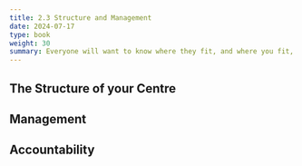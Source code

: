 ```yaml
---
title: 2.3 Structure and Management
date: 2024-07-17
type: book
weight: 30
summary: Everyone will want to know where they fit, and where you fit, here's how to figure that out.
---
```


## The Structure of your Centre

## Management

## Accountability
